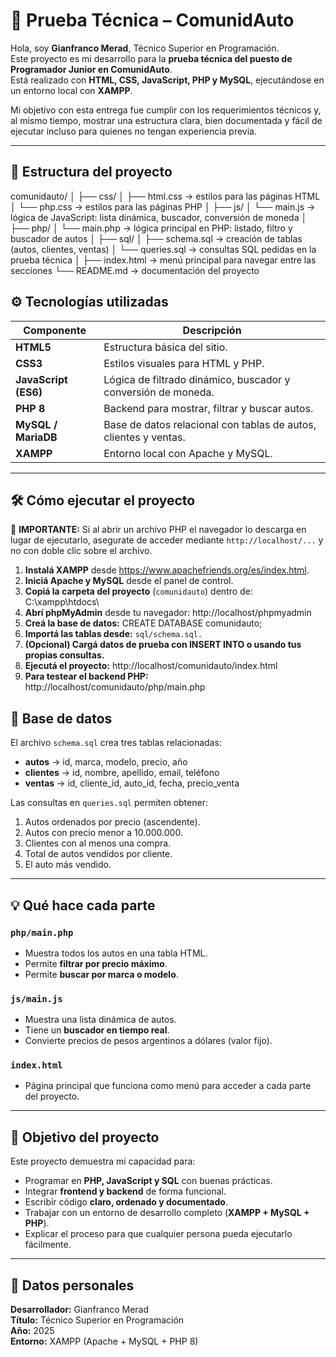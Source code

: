 # 🚗 Prueba Técnica – ComunidAuto

Hola, soy **Gianfranco Merad**, Técnico Superior en Programación.  
Este proyecto es mi desarrollo para la **prueba técnica del puesto de Programador Junior en ComunidAuto**.  
Está realizado con **HTML, CSS, JavaScript, PHP y MySQL**, ejecutándose en un entorno local con **XAMPP**.

Mi objetivo con esta entrega fue cumplir con los requerimientos técnicos y, al mismo tiempo, mostrar una estructura clara, bien documentada y fácil de ejecutar incluso para quienes no tengan experiencia previa.

---

## 🧭 Estructura del proyecto

comunidauto/
│
├── css/
│ ├── html.css → estilos para las páginas HTML
│ └── php.css → estilos para las páginas PHP
│
├── js/
│ └── main.js → lógica de JavaScript: lista dinámica, buscador, conversión de moneda
│
├── php/
│ └── main.php → lógica principal en PHP: listado, filtro y buscador de autos
│
├── sql/
│ ├── schema.sql → creación de tablas (autos, clientes, ventas)
│ └── queries.sql → consultas SQL pedidas en la prueba técnica
│
├── index.html → menú principal para navegar entre las secciones
└── README.md → documentación del proyecto

## ⚙️ Tecnologías utilizadas

| Componente | Descripción |
|-------------|-------------|
| **HTML5** | Estructura básica del sitio. |
| **CSS3** | Estilos visuales para HTML y PHP. |
| **JavaScript (ES6)** | Lógica de filtrado dinámico, buscador y conversión de moneda. |
| **PHP 8** | Backend para mostrar, filtrar y buscar autos. |
| **MySQL / MariaDB** | Base de datos relacional con tablas de autos, clientes y ventas. |
| **XAMPP** | Entorno local con Apache y MySQL. |

---

## 🛠️ Cómo ejecutar el proyecto

📌 **IMPORTANTE:** Si al abrir un archivo PHP el navegador lo descarga en lugar de ejecutarlo, asegurate de acceder mediante `http://localhost/...` y no con doble clic sobre el archivo.

1. **Instalá XAMPP** desde https://www.apachefriends.org/es/index.html.  
2. **Iniciá Apache y MySQL** desde el panel de control.  
3. **Copiá la carpeta del proyecto** (`comunidauto`) dentro de: C:\xampp\htdocs\
4. **Abrí phpMyAdmin** desde tu navegador: http://localhost/phpmyadmin
5. **Creá la base de datos:** CREATE DATABASE comunidauto;
6. **Importá las tablas desde:** `sql/schema.sql.`
7. **(Opcional) Cargá datos de prueba con INSERT INTO o usando tus propias consultas.**
8. **Ejecutá el proyecto:** http://localhost/comunidauto/index.html
9. **Para testear el backend PHP:** http://localhost/comunidauto/php/main.php

## 🧩 Base de datos

El archivo `schema.sql` crea tres tablas relacionadas:

- **autos** → id, marca, modelo, precio, año  
- **clientes** → id, nombre, apellido, email, teléfono  
- **ventas** → id, cliente_id, auto_id, fecha, precio_venta  

Las consultas en `queries.sql` permiten obtener:
1. Autos ordenados por precio (ascendente).  
2. Autos con precio menor a 10.000.000.  
3. Clientes con al menos una compra.  
4. Total de autos vendidos por cliente.  
5. El auto más vendido.  

---

## 💡 Qué hace cada parte

### `php/main.php`
- Muestra todos los autos en una tabla HTML.  
- Permite **filtrar por precio máximo**.  
- Permite **buscar por marca o modelo**.  

### `js/main.js`
- Muestra una lista dinámica de autos.  
- Tiene un **buscador en tiempo real**.  
- Convierte precios de pesos argentinos a dólares (valor fijo).  

### `index.html`
- Página principal que funciona como menú para acceder a cada parte del proyecto.  

---

## 🧠 Objetivo del proyecto

Este proyecto demuestra mi capacidad para:

- Programar en **PHP, JavaScript y SQL** con buenas prácticas.  
- Integrar **frontend y backend** de forma funcional.  
- Escribir código **claro, ordenado y documentado**.  
- Trabajar con un entorno de desarrollo completo (**XAMPP + MySQL + PHP**).  
- Explicar el proceso para que cualquier persona pueda ejecutarlo fácilmente.

---

## 🧾 Datos personales

**Desarrollador:** Gianfranco Merad  
**Título:** Técnico Superior en Programación  
**Año:** 2025  
**Entorno:** XAMPP (Apache + MySQL + PHP 8)  



